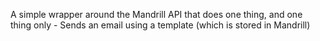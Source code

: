 A simple wrapper around the Mandrill API that does one thing, and one thing only - Sends an email using a template (which is stored in Mandrill)
